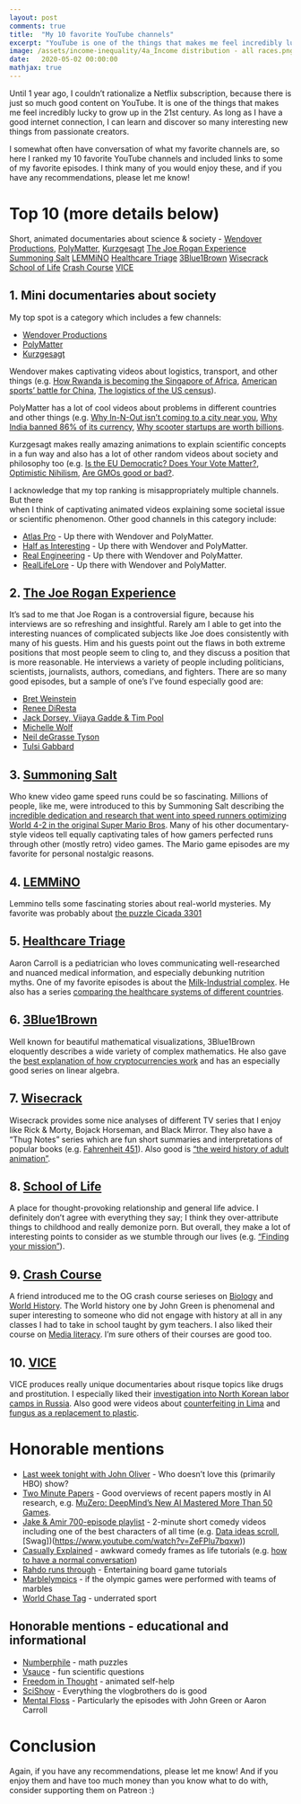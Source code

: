 ```yaml
---
layout: post
comments: true
title:  "My 10 favorite YouTube channels"
excerpt: "YouTube is one of the things that makes me feel incredibly lucky to grow up in the 21st century. As long as I have a good internet connection, I can learn and discover so many interesting new things from passionate creators. Here is a list and descriptions of my favorites."
image: /assets/income-inequality/4a_Income distribution - all races.png
date:   2020-05-02 00:00:00
mathjax: true
---
```


Until 1 year ago, I couldn’t rationalize a Netflix subscription, because there is just so much good content on YouTube. It is one of the things that makes me feel incredibly lucky to grow up in the 21st century. As long as I have a good internet connection, I can learn and discover so many interesting new things from passionate creators.

I somewhat often have conversation of what my favorite channels are, so here I ranked my 10 favorite YouTube channels and included links to some of my favorite episodes. I think many of you would enjoy these, and if you have any recommendations, please let me know!

# Top 10 (more details below)

Short, animated documentaries about science & society - [Wendover Productions](https://www.youtube.com/user/Wendoverproductions),  [PolyMatter](https://www.youtube.com/channel/UCgNg3vwj3xt7QOrcIDaHdFg),  [Kurzgesagt](https://www.youtube.com/user/Kurzgesagt)
[The Joe Rogan Experience](https://www.youtube.com/user/PowerfulJRE)
[Summoning Salt](https://www.youtube.com/channel/UCtUbO6rBht0daVIOGML3c8w)
[LEMMiNO](https://www.youtube.com/channel/UCRcgy6GzDeccI7dkbbBna3Q)
[Healthcare Triage](https://www.youtube.com/user/thehealthcaretriage)
[3Blue1Brown](https://www.youtube.com/channel/UCYO_jab_esuFRV4b17AJtAw)
[Wisecrack](https://www.youtube.com/channel/UC6-ymYjG0SU0jUWnWh9ZzEQ)
[School of Life](https://www.youtube.com/channel/UC7IcJI8PUf5Z3zKxnZvTBog)
[Crash Course](https://www.youtube.com/user/crashcourse)
[VICE](https://www.youtube.com/user/vice)

## 1. Mini documentaries about society

My top spot is a category which includes a few channels:

- [Wendover Productions](https://www.youtube.com/user/Wendoverproductions)
- [PolyMatter](https://www.youtube.com/channel/UCgNg3vwj3xt7QOrcIDaHdFg)
- [Kurzgesagt](https://www.youtube.com/user/Kurzgesagt)

Wendover makes captivating videos about logistics, transport, and other things (e.g. [How Rwanda is becoming the Singapore of Africa](https://www.youtube.com/watch?v=xX0ozxrZlEQ), [American sports’ battle for China](https://www.youtube.com/watch?v=FCEwPio2bkg), [The logistics of the US census](https://www.youtube.com/watch?v=Ppjv0H-Yt5Q)).

PolyMatter has a lot of cool videos about problems in different countries and other things (e.g. [Why In-N-Out isn’t coming to a city near you](https://www.youtube.com/watch?v=xfQBkdLa6fo), [Why India banned 86% of its currency](https://www.youtube.com/watch?v=pzTal29oQeI), [Why scooter startups are worth billions](https://www.youtube.com/watch?v=_M_d7EIaXV4).

Kurzgesagt makes really amazing animations to explain scientific concepts in a fun way and also has a lot of other random videos about society and philosophy too (e.g. [Is the EU Democratic? Does Your Vote Matter?](https://www.youtube.com/watch?v=h4Uu5eyN6VU), [Optimistic Nihilism](https://www.youtube.com/watch?v=MBRqu0YOH14), [Are GMOs good or bad?](https://www.youtube.com/watch?v=7TmcXYp8xu4).

I acknowledge that my top ranking is misappropriately multiple channels. But there  
when I think of captivating animated videos explaining some societal issue or scientific phenomenon. Other good channels in this category include:

- [Atlas Pro](https://www.youtube.com/channel/UCz1oFxMrgrQ82-276UCOU9w) - Up there with Wendover and PolyMatter. 
- [Half as Interesting](https://www.youtube.com/channel/UCuCkxoKLYO_EQ2GeFtbM_bw) - Up there with Wendover and PolyMatter.
- [Real Engineering](https://www.youtube.com/channel/UCR1IuLEqb6UEA_zQ81kwXfg) - Up there with Wendover and PolyMatter.
- [RealLifeLore](https://www.youtube.com/channel/UCP5tjEmvPItGyLhmjdwP7Ww) - Up there with Wendover and PolyMatter.

## 2. [The Joe Rogan Experience](https://www.youtube.com/user/PowerfulJRE)

It’s sad to me that Joe Rogan is a controversial figure, because his interviews are so refreshing and insightful. Rarely am I able to get into the interesting nuances of complicated subjects like Joe does consistently with many of his guests. Him and his guests point out the flaws in both extreme positions that most people seem to cling to, and they discuss a position that is more reasonable. He interviews a variety of people including politicians, scientists, journalists, authors, comedians, and fighters. There are so many good episodes, but a sample of one’s I’ve found especially good are:
- [Bret Weinstein](https://www.youtube.com/watch?v=6G59zsjM2UI)
- [Renee DiResta](https://www.youtube.com/watch?v=UAGZcGi1OP8)
- [Jack Dorsey, Vijaya Gadde & Tim Pool](https://www.youtube.com/watch?v=DZCBRHOg3PQ)
- [Michelle Wolf](https://www.youtube.com/watch?v=zOT7UCaCJHY)
- [Neil deGrasse Tyson](https://www.youtube.com/watch?v=vGc4mg5pul4)
- [Tulsi Gabbard](https://www.youtube.com/watch?v=kR8UcnwLH24)

## 3. [Summoning Salt](https://www.youtube.com/channel/UCtUbO6rBht0daVIOGML3c8w)

Who knew video game speed runs could be so fascinating. Millions of people, like me, were introduced to this by Summoning Salt describing the [incredible dedication and research that went into speed runners optimizing World 4-2 in the original Super Mario Bros](https://www.youtube.com/watch?v=i1AHCaokqhg). Many of his other documentary-style videos tell equally captivating tales of how gamers perfected runs through other (mostly retro) video games. The Mario game episodes are my favorite for personal nostalgic reasons.

## 4. [LEMMiNO](https://www.youtube.com/channel/UCRcgy6GzDeccI7dkbbBna3Q)

Lemmino tells some fascinating stories about real-world mysteries. My favorite was probably about [the puzzle Cicada 3301](https://www.youtube.com/watch?v=I2O7blSSzpI)

## 5. [Healthcare Triage](https://www.youtube.com/user/thehealthcaretriage)

Aaron Carroll is a pediatrician who loves communicating well-researched and nuanced medical information, and especially debunking nutrition myths. One of my favorite episodes is about the [Milk-Industrial complex](https://www.youtube.com/watch?v=hzyFZcuHmeI). He also has a series [comparing the healthcare systems of different countries](https://www.youtube.com/watch?v=yN-MkRcOJjY).

## 6. [3Blue1Brown](https://www.youtube.com/channel/UCYO_jab_esuFRV4b17AJtAw)

Well known for beautiful mathematical visualizations, 3Blue1Brown eloquently describes a wide variety of complex mathematics. He also gave the [best explanation of how cryptocurrencies work](https://www.youtube.com/watch?v=bBC-nXj3Ng4) and has an especially good series on linear algebra.

## 7. [Wisecrack](https://www.youtube.com/channel/UC6-ymYjG0SU0jUWnWh9ZzEQ)

Wisecrack provides some nice analyses of different TV series that I enjoy like Rick & Morty, Bojack Horseman, and Black Mirror. They also have a “Thug Notes” series which are fun short summaries and interpretations of popular books (e.g. [Fahrenheit 451](https://www.youtube.com/watch?v=O-IcPx9uD0U)). Also good is [“the weird history of adult animation”](https://www.youtube.com/watch?v=9Svu9jmKrzg).

## 8. [School of Life](https://www.youtube.com/channel/UC7IcJI8PUf5Z3zKxnZvTBog)

A place for thought-provoking relationship and general life advice. I definitely don’t agree with everything they say; I think they over-attribute things to childhood and really demonize porn. But overall, they make a lot of interesting points to consider as we stumble through our lives (e.g. [“Finding your mission”](https://www.youtube.com/watch?v=c5-LfK2i2J4)).

## 9. [Crash Course](https://www.youtube.com/user/crashcourse)

A friend introduced me to the OG crash course serieses on [Biology](https://www.youtube.com/watch?v=QnQe0xW_JY4&list=PL3EED4C1D684D3ADF) and [World History](https://www.youtube.com/watch?v=Yocja_N5s1I&list=PLBDA2E52FB1EF80C9). The World history one by John Green is phenomenal and super interesting to someone who did not engage with history at all in any classes I had to take in school taught by gym teachers. I also liked their course on [Media literacy](https://www.youtube.com/watch?v=sPwJ0obJya0&list=PL8dPuuaLjXtM6jSpzb5gMNsx9kdmqBfmY). I’m sure others of their courses are good too. 

## 10. [VICE](https://www.youtube.com/user/vice)

VICE produces really unique documentaries about risque topics like drugs and prostitution. I especially liked their [investigation into North Korean labor camps in Russia](https://www.youtube.com/watch?v=awQDLoOnkdI). Also good were videos about [counterfeiting in Lima](https://www.youtube.com/watch?v=4RoZrtBijRY) and [fungus as a replacement to plastic](https://www.youtube.com/watch?v=or8CRQZ91Fg).

# Honorable mentions

- [Last week tonight with John Oliver](https://www.youtube.com/user/LastWeekTonight) - Who doesn’t love this (primarily HBO) show?
- [Two Minute Papers](https://www.youtube.com/user/keeroyz) - Good overviews of recent papers mostly in AI research, e.g. [MuZero: DeepMind’s New AI Mastered More Than 50 Games](https://www.youtube.com/watch?v=hYV4-m7_SK8).
- [Jake & Amir 700-episode playlist](https://www.youtube.com/watch?v=OZXeE-cAeQg&list=PL8WEHjU-hK_6SSza5t3DJ57ruDs4pBKhk) - 2-minute short comedy videos including one of the best characters of all time (e.g. [Data ideas scroll](https://www.youtube.com/watch?v=dHJB_lUVkUQ), [Swag])(https://www.youtube.com/watch?v=ZeFPlu7bqxw))
- [Casually Explained](https://www.youtube.com/channel/UCr3cBLTYmIK9kY0F_OdFWFQ) - awkward comedy frames as life tutorials (e.g. [how to have a normal conversation](https://www.youtube.com/watch?v=TpMDX7n14Bg))
- [Rahdo runs through](https://www.youtube.com/channel/UCr3cBLTYmIK9kY0F_OdFWFQ) - Entertaining board game tutorials
- [Marblelympics](youtube.com/channel/UCYJdpnjuSWVOLgGT9fIzL0g) - if the olympic games were performed with teams of marbles
- [World Chase Tag](https://www.youtube.com/watch?v=fFgT9vt2sJM) - underrated sport

## Honorable mentions - educational and informational

- [Numberphile](https://www.youtube.com/user/numberphile) - math puzzles
- [Vsauce](https://www.youtube.com/user/Vsauce) - fun scientific questions
- [Freedom in Thought](https://www.youtube.com/channel/UCd6Za0CXVldhY8fK8eYoIuw) - animated self-help
- [SciShow](https://www.youtube.com/user/scishow) - Everything the vlogbrothers do is good
- [Mental Floss](https://www.youtube.com/user/MentalFlossVideo) - Particularly the episodes with John Green or Aaron Carroll

# Conclusion

Again, if you have any recommendations, please let me know! And if you enjoy them and have too much money than you know what to do with, consider supporting them on Patreon :)
